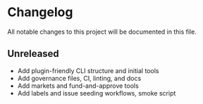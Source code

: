 # Changelog

All notable changes to this project will be documented in this file.

## Unreleased
- Add plugin-friendly CLI structure and initial tools
- Add governance files, CI, linting, and docs
- Add markets and fund-and-approve tools
- Add labels and issue seeding workflows, smoke script 